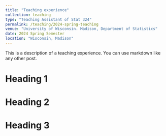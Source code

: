 ```yaml
---
title: "Teaching experience"
collection: teaching
type: "Teaching Assistant of Stat 324"
permalink: /teaching/2024-spring-teaching
venue: "University of Wisconsin. Madison, Department of Statistics"
date: 2024 Spring Semester
location: "Wisconsin, Madison"
---
```


This is a description of a teaching experience. You can use markdown like any other post.

Heading 1
======

Heading 2
======

Heading 3
======